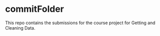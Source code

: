 commitFolder
============
This repo contains the submissions for the course project for Getting and Cleaning Data.
